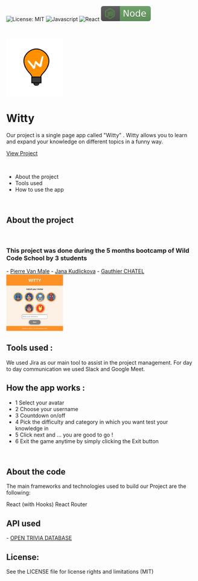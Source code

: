 ![License: MIT](https://img.shields.io/badge/License-MIT-yellow.svg)
![Javascript](https://aleen42.github.io/badges/src/javascript.svg) ![React](https://aleen42.github.io/badges/src/react.svg) 
![NodeJs](https://github.com/aleen42/badges/raw/master/src/node.svg)


<br />

<p>

<img src="public/apple-touch-icon.png"  alt="Logo"  width="auto"  height="150">

<h1>Witty</h1>

 
 <p>Our project is a single page app called "Witty" . Witty allows you to learn and expand your knowledge on different topics in a funny way.</p>

<a href="https://witty-quiz.netlify.app//">View Project</a>

<br />

- About the project
- Tools used
- How to use the app

<br />


<h2>About the project</h2>

<br />

<h3>This project was done during the 5 months bootcamp of Wild Code School by 3 students</h3>
- <a href="https://github.com/vmalep">Pierre Van Male</a>
- <a href="https://github.com/JanaKudlickova">Jana Kudlickova</a>
- <a href="https://github.com/gc2211">Gauthier CHATEL</a>

<br />


<img src="./public/App.png"  alt="Screenshot"  width="auto"  height="150">

<br />


<h2>Tools used :</h2>
We used Jira as our main tool to assist in the project management. For day to day communication we used Slack and Google Meet.

<br />

<h2>How the app works :</h2>
 
  - 1 Select your avatar
  - 2 Choose your username
  - 3 Countdown on/off
  - 4 Pick the difficulty and category in which you want test your knowledge in
  - 5 Click next and ... you are good to go !
  - 6 Exit the game anytime by simply clicking the Exit button 
 
<br />

<h2>About the code</h2>
The main frameworks and technologies used to build our Project are the following:

React (with Hooks)
React Router

<h2>API used</h2>
- <a href="https://opentdb.com/api_config.php">OPEN TRIVIA DATABASE</a>

<br />

<h2>License:</h2>
See the LICENSE file for license rights and limitations (MIT)